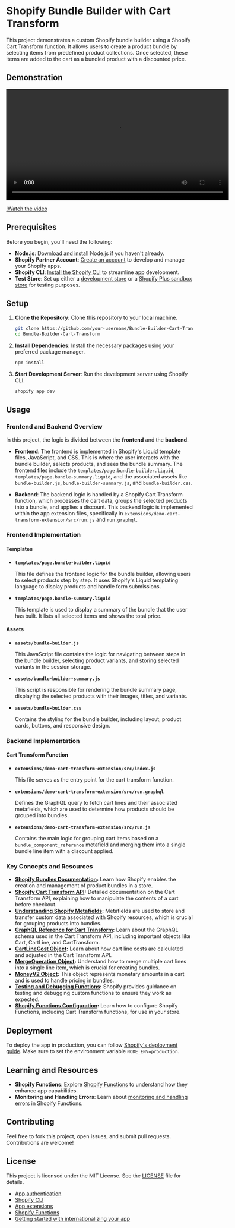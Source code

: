 # Shopify Bundle Builder with Cart Transform

This project demonstrates a custom Shopify bundle builder using a Shopify Cart Transform function. It allows users to create a product bundle by selecting items from predefined product collections. Once selected, these items are added to the cart as a bundled product with a discounted price.

## Demonstration

<video width="600" controls>
  <source src="https://cdn.shopify.com/videos/c/o/v/54f8d8b2236b438b884d8a814190230b.mp4" type="video/mp4">
  Your browser does not support the video tag.
</video>

[!Watch the video](https://cdn.shopify.com/videos/c/o/v/82e4a485d5e646f598492681af61dbe7.mov)



## Prerequisites

Before you begin, you'll need the following:

- **Node.js**: [Download and install](https://nodejs.org/en/download/) Node.js if you haven't already.
- **Shopify Partner Account**: [Create an account](https://partners.shopify.com/signup) to develop and manage your Shopify apps.
- **Shopify CLI**: [Install the Shopify CLI](https://shopify.dev/docs/apps/tools/cli) to streamline app development.
- **Test Store**: Set up either a [development store](https://help.shopify.com/en/partners/dashboard/development-stores#create-a-development-store) or a [Shopify Plus sandbox store](https://help.shopify.com/en/partners/dashboard/managing-stores/plus-sandbox-store) for testing purposes.

## Setup

1. **Clone the Repository**: Clone this repository to your local machine.

    ```bash
    git clone https://github.com/your-username/Bundle-Builder-Cart-Transform.git
    cd Bundle-Builder-Cart-Transform
    ```

2. **Install Dependencies**: Install the necessary packages using your preferred package manager.

    ```bash
    npm install
    ```

3. **Start Development Server**: Run the development server using Shopify CLI.

    ```bash
    shopify app dev
    ```

## Usage

### Frontend and Backend Overview

In this project, the logic is divided between the **frontend** and the **backend**.

- **Frontend**: The frontend is implemented in Shopify's Liquid template files, JavaScript, and CSS. This is where the user interacts with the bundle builder, selects products, and sees the bundle summary. The frontend files include the `templates/page.bundle-builder.liquid`, `templates/page.bundle-summary.liquid`, and the associated assets like `bundle-builder.js`, `bundle-builder-summary.js`, and `bundle-builder.css`.

- **Backend**: The backend logic is handled by a Shopify Cart Transform function, which processes the cart data, groups the selected products into a bundle, and applies a discount. This backend logic is implemented within the app extension files, specifically in `extensions/demo-cart-transform-extension/src/run.js` and `run.graphql`.

### Frontend Implementation

#### Templates

- **`templates/page.bundle-builder.liquid`**

  This file defines the frontend logic for the bundle builder, allowing users to select products step by step. It uses Shopify's Liquid templating language to display products and handle form submissions.

- **`templates/page.bundle-summary.liquid`**

  This template is used to display a summary of the bundle that the user has built. It lists all selected items and shows the total price.

#### Assets

- **`assets/bundle-builder.js`**

  This JavaScript file contains the logic for navigating between steps in the bundle builder, selecting product variants, and storing selected variants in the session storage.

- **`assets/bundle-builder-summary.js`**

  This script is responsible for rendering the bundle summary page, displaying the selected products with their images, titles, and variants.

- **`assets/bundle-builder.css`**

  Contains the styling for the bundle builder, including layout, product cards, buttons, and responsive design.

### Backend Implementation

#### Cart Transform Function

- **`extensions/demo-cart-transform-extension/src/index.js`**

  This file serves as the entry point for the cart transform function.

- **`extensions/demo-cart-transform-extension/src/run.graphql`**

  Defines the GraphQL query to fetch cart lines and their associated metafields, which are used to determine how products should be grouped into bundles.

- **`extensions/demo-cart-transform-extension/src/run.js`**

  Contains the main logic for grouping cart items based on a `bundle_component_reference` metafield and merging them into a single bundle line item with a discount applied.

### Key Concepts and Resources

- **[Shopify Bundles Documentation](https://shopify.dev/docs/apps/build/product-merchandising/bundles/add-customized-bundle):** Learn how Shopify enables the creation and management of product bundles in a store.
- **[Shopify Cart Transform API](https://shopify.dev/docs/api/functions/reference/cart-transform):** Detailed documentation on the Cart Transform API, explaining how to manipulate the contents of a cart before checkout.
- **[Understanding Shopify Metafields](https://shopify.dev/docs/api/functions/reference/cart-transform/graphql/common-objects/metafield):** Metafields are used to store and transfer custom data associated with Shopify resources, which is crucial for grouping products into bundles.
- **[GraphQL Reference for Cart Transform](https://shopify.dev/docs/api/functions/reference/cart-transform/graphql):** Learn about the GraphQL schema used in the Cart Transform API, including important objects like Cart, CartLine, and CartTransform.
- **[CartLineCost Object](https://shopify.dev/docs/api/functions/reference/cart-transform/graphql/common-objects/cartlinecost):** Learn about how cart line costs are calculated and adjusted in the Cart Transform API.
- **[MergeOperation Object](https://shopify.dev/docs/api/functions/reference/cart-transform/graphql/common-objects/mergeoperation):** Understand how to merge multiple cart lines into a single line item, which is crucial for creating bundles.
- **[MoneyV2 Object](https://shopify.dev/docs/api/functions/reference/cart-transform/graphql/common-objects/moneyv2):** This object represents monetary amounts in a cart and is used to handle pricing in bundles.
- **[Testing and Debugging Functions](https://shopify.dev/docs/apps/build/functions/test-debug-functions):** Shopify provides guidance on testing and debugging custom functions to ensure they work as expected.
- **[Shopify Functions Configuration](https://shopify.dev/docs/api/functions/configuration):** Learn how to configure Shopify Functions, including Cart Transform functions, for use in your store.

## Deployment

To deploy the app in production, you can follow [Shopify's deployment guide](https://shopify.dev/docs/apps/deployment/web). Make sure to set the environment variable `NODE_ENV=production`.


## Learning and Resources

- **Shopify Functions**: Explore [Shopify Functions](https://shopify.dev/docs/apps/build/functions) to understand how they enhance app capabilities.
- **Monitoring and Handling Errors**: Learn about [monitoring and handling errors](https://shopify.dev/docs/apps/build/functions/monitoring-and-errors) in Shopify Functions.

## Contributing

Feel free to fork this project, open issues, and submit pull requests. Contributions are welcome!

## License

This project is licensed under the MIT License. See the [LICENSE](LICENSE) file for details.

- [App authentication](https://shopify.dev/docs/apps/auth)
- [Shopify CLI](https://shopify.dev/docs/apps/tools/cli)
- [App extensions](https://shopify.dev/docs/apps/app-extensions/list)
- [Shopify Functions](https://shopify.dev/docs/api/functions)
- [Getting started with internationalizing your app](https://shopify.dev/docs/apps/best-practices/internationalization/getting-started)

